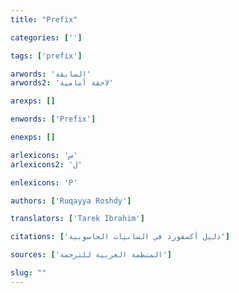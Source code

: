 ```yaml
---
title: "Prefix"

categories: ['']

tags: ['prefix']

arwords: 'السابقة'
arwords2: 'لاحقة أمامية'

arexps: []

enwords: ['Prefix']

enexps: []

arlexicons: 'س'
arlexicons2: 'ل'

enlexicons: 'P'

authors: ['Ruqayya Roshdy']

translators: ['Tarek Ibrahim']

citations: ['دليل أكسفورد في السانيات الحاسوبية']

sources: ['المنظمة العربية للترجمة']

slug: ""
---
```

